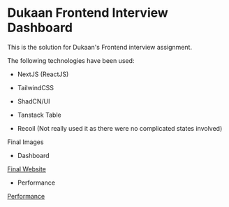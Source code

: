 # Dukaan Frontend Interview Dashboard

This is the solution for Dukaan's Frontend interview assignment.

The following technologies have been used:

- NextJS (ReactJS)

- TailwindCSS

- ShadCN/UI

- Tanstack Table

- Recoil (Not really used it as there were no complicated states involved)

Final Images

- Dashboard

[Final Website](/blob/main/assets/screenshots/final-website.png)

- Performance

[Performance](/blob/main/assets/screenshots/performace.png)
